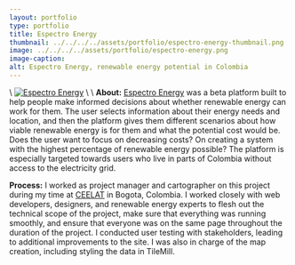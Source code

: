 ```yaml
---
layout: portfolio
type: portfolio
title: Espectro Energy
thumbnail: ../../../../assets/portfolio/espectro-energy-thumbnail.png
image: ../../../../assets/portfolio/espectro-energy.png
image-caption:
alt: Espectro Energy, renewable energy potential in Colombia
---
```

\\
[![Espectro Energy]({{page.image}})](http://www.espectroenergy.com/map/)
\\
\\
**About:**
[Espectro Energy](http://www.espectroenergy.com) was a beta platform built to help people make informed decisions about whether renewable energy can work for them. The user selects information about their energy needs and location, and then the platform gives them different scenarios about how viable renewable energy is for them and what the potential cost would be. Does the user want to focus on decreasing costs? On creating a system with the highest percentage of renewable energy possible? The platform is especially targeted towards users who live in parts of Colombia without access to the electricity grid.

**Process:**
I worked as project manager and cartographer on this project during my time at [CEELAT]({{site.baseurl}}/resume) in Bogota, Colombia. I worked closely with web developers, designers, and renewable energy experts to flesh out the technical scope of the project, make sure that everything was running smoothly, and ensure that everyone was on the same page throughout the duration of the project. I conducted user testing with stakeholders, leading to additional improvements to the site. I was also in charge of the map creation, including styling the data in TileMill.

